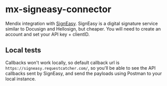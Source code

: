 # mx-signeasy-connector
Mendix integration with [SignEasy](https://signeasy.com/). SignEasy is a digital signature service similar to Docusign and Hellosign, but cheaper. You will need to create an account and set your API key + clientID.

## Local tests
Callbacks won't work locally, so default callback url is ``https://signeasy.requestcatcher.com/``, so you'll be able to see the API callbacks sent by SignEasy, and send the payloads using Postman to your local instance.
